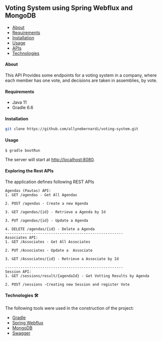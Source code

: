 ## Voting System using Spring Webflux and MongoDB

   * [About](#About)
   * [Requirements](#Requirements)
   * [Installation](#Installation)
   * [Usage](#Usage)
   * [APIs](#APIs)
   * [Technologies](#Technologies)


#### About
 This API Provides some endpoints for a voting system in a company, where each member has one vote, and decisions are taken in assemblies, by vote.

#### Requirements
 - Java 11
 - Gradle 6.6
 
#### Installation
  ```bash
  git clone https://github.com/allynebernardi/voting-system.git
  ```
  
#### Usage
   ```bash
   $ gradle bootRun
   ```
The server will start at <http://localhost:8080>.

#### Exploring the Rest APIs

The application defines following REST APIs

```
Agendas (Pautas) API:
1. GET /agendas - Get All Agendas

2. POST /agendas - Create a new Agenda

3. GET /agendas/{id} - Retrieve a Agenda by Id

3. PUT /agendas/{id} - Update a Agenda

4. DELETE /agendas/{id} - Delete a Agenda
------------------------------------------------------
Associates API:
1. GET /Associates - Get All Associates

2. PUT /Associates - Update a  Associate

3. GET /Associates/{id} - Retrieve a Associate by Id

------------------------------------------------------
Session API:
1. GET /sessions/result/{agendaId} - Get Votting Results by Agenda

2. POST /sessions -Creating new Session and register Vote
 ```


#### Technologies 🛠 
The following tools were used in the construction of the project:

- [Gradle](https://docs.gradle.org)
- [Spring Webflux](https://docs.spring.io/spring-framework/docs/current/spring-framework-reference/web-reactive.html)
- [MongoDB](https://docs.spring.io/spring-boot/docs/2.3.4.RELEASE/reference/htmlsingle/#boot-features-mongodb)
- [Swagger](https://swagger.io/)
